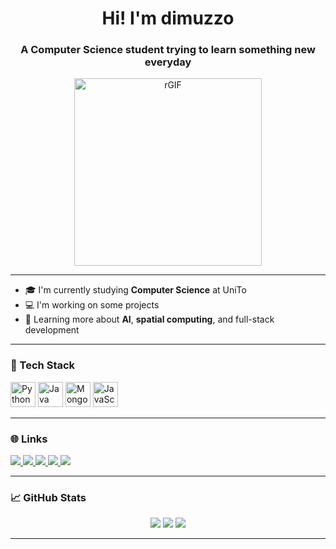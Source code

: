 <h1 align="center">Hi! I'm dimuzzo</h1>
<h3 align="center">A Computer Science student trying to learn something new everyday</h3>

<div align="center">
  <img src="https://media1.tenor.com/m/MMkyUgApgcAAAAAC/black-hole.gif" alt="rGIF" width="300"/>
</div>

---

- 🎓 I'm currently studying **Computer Science** at UniTo  
- 💻 I'm working on some projects  
- 🧠 Learning more about **AI**, **spatial computing**, and full-stack development  

---

### 🚀 Tech Stack

<p align="left">
  <img src="https://cdn.jsdelivr.net/gh/devicons/devicon/icons/python/python-original.svg" width="40" height="40" alt="Python"/>
  <img src="https://cdn.jsdelivr.net/gh/devicons/devicon/icons/java/java-original.svg" width="40" height="40" alt="Java"/>
  <img src="https://cdn.jsdelivr.net/gh/devicons/devicon/icons/mongodb/mongodb-original.svg" width="40" height="40" alt="MongoDB"/>
  <img src="https://cdn.jsdelivr.net/gh/devicons/devicon/icons/javascript/javascript-original.svg" width="40" height="40" alt="JavaScript"/>
</p>

---

### 🌐 Links

<p align="left">
  <a href="https://www.linkedin.com/in/alessandro-demo-b844a8301" target="_blank">
    <img src="https://img.shields.io/badge/LinkedIn-0077B5?style=flat&logo=linkedin&logoColor=white" />
  </a>
  <a href="https://t.me/dimuzzo" target="_blank">
    <img src="https://img.shields.io/badge/-Telegram-26A5E4?style=flat&logo=telegram&logoColor=white"/>
  </a>
  <a href="https://leetcode.com/dimuzzo/" target="_blank">
    <img src="https://img.shields.io/badge/LeetCode-FFA116?style=flat&logo=leetcode&logoColor=black" />
  </a>
  <a href="https://letterboxd.com/dimuzzo/" target="_blank">
    <img src="https://img.shields.io/badge/-Letterboxd-202830?style=flat&logo=letterboxd&logoColor=white"/>
  </a>
  <a href="mailto:your.email@example.com">
    <img src="https://img.shields.io/badge/Email-D14836?style=flat&logo=gmail&logoColor=white" />
  </a>
</p>

---

### 📈 GitHub Stats

<p align="center">
  <img src="https://github-readme-stats.vercel.app/api?username=dimuzzo&show_icons=true&theme=radical" />
  <img src="https://github-readme-stats.vercel.app/api/top-langs/?username=dimuzzo&layout=compact&theme=radical" />
  <img src="https://nirzak-streak-stats.vercel.app?user=dimuzzo&date_format=j%20M%5B%20Y%5D" />
</p>

---
